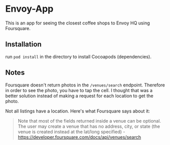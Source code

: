 # Envoy-App

This is an app for seeing the closest coffee shops to Envoy HQ using Foursquare. 

## Installation

run `pod install` in the directory to install Cocoapods (dependencies). 

## Notes

Foursquare doesn't return photos in the `/venues/search` endpoint. Therefore in order to see the photo, you have to tap the cell. I thought that was a better solution instead of making a request for each location to get the photo. 

Not all listings have a location. Here's what Foursquare says about it: 

> Note that most of the fields returned inside a venue can be optional. The user may create a venue that has no address, city, or state (the venue is created instead at the lat/long specified) - https://developer.foursquare.com/docs/api/venues/search


